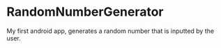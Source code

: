 # RandomNumberGenerator
My first android app, generates a random number that is inputted by the user.
